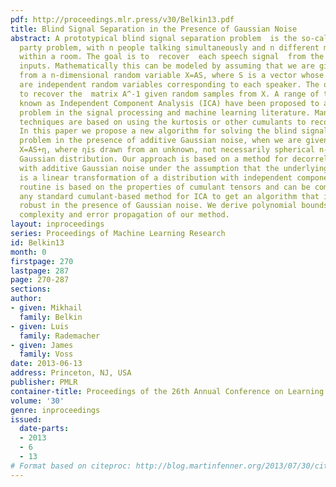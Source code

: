 ```yaml
---
pdf: http://proceedings.mlr.press/v30/Belkin13.pdf
title: Blind Signal Separation in the Presence of Gaussian Noise
abstract: A prototypical blind signal separation problem  is the so-called cocktail
  party problem, with n people talking simultaneously and n different microphones
  within a room. The goal is to  recover  each speech signal  from the microphone
  inputs. Mathematically this can be modeled by assuming that we are given samples
  from a n-dimensional random variable X=AS, where S is a vector whose coordinates
  are independent random variables corresponding to each speaker. The objective is
  to recover the  matrix A^-1 given random samples from X. A range of techniques  collectively
  known as Independent Component Analysis (ICA) have been proposed to address this
  problem in the signal processing and machine learning literature. Many of these
  techniques are based on using the kurtosis or other cumulants to recover the components.
  In this paper we propose a new algorithm for solving the blind signal separation
  problem in the presence of additive Gaussian noise, when we are given samples from
  X=AS+η, where ηis drawn from an unknown, not necessarily spherical n-dimensional
  Gaussian distribution. Our approach is based on a method for decorrelating a sample
  with additive Gaussian noise under the assumption that the underlying distribution
  is a linear transformation of a distribution with independent components. Our decorrelation
  routine is based on the properties of cumulant tensors and can be combined with
  any standard cumulant-based method for ICA to get an algorithm that is provably
  robust in the presence of Gaussian noise. We derive polynomial bounds for sample
  complexity and error propagation of our method.
layout: inproceedings
series: Proceedings of Machine Learning Research
id: Belkin13
month: 0
firstpage: 270
lastpage: 287
page: 270-287
sections: 
author:
- given: Mikhail
  family: Belkin
- given: Luis
  family: Rademacher
- given: James
  family: Voss
date: 2013-06-13
address: Princeton, NJ, USA
publisher: PMLR
container-title: Proceedings of the 26th Annual Conference on Learning Theory
volume: '30'
genre: inproceedings
issued:
  date-parts:
  - 2013
  - 6
  - 13
# Format based on citeproc: http://blog.martinfenner.org/2013/07/30/citeproc-yaml-for-bibliographies/
---
```

